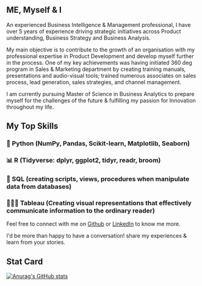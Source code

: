 ## ME, Myself & I

An experienced Business Intelligence & Management professional, I have over 5 years of experience driving strategic initiatives across Product understanding, Business Strategy and Business Analysis.

My main objective is to contribute to the growth of an organisation with my professional expertise in Product Development and develop myself further in the process. One of my key achievements was having initiated 360 deg program in Sales & Marketing department by creating training manuals, presentations and audio-visual tools; trained numerous associates on sales process, lead generation, sales strategies, and channel management.

I am currently pursuing Master of Science in Business Analytics to prepare myself for the challenges of the future & fulfilling my passion for Innovation throughout my life.

## My Top Skills

### 🐍 Python  (NumPy, Pandas, Scikit-learn, Matplotlib, Seaborn)

### 📊   R       (Tidyverse: dplyr, ggplot2, tidyr, readr, broom)

### 🤖   SQL   (creating scripts, views, procedures when manipulate data from databases)

### 👨🏻‍💻 Tableau (Creating visual representations that effectively communicate information to the ordinary reader)

Feel free to connect with me on [Github](https://github.com/tusharpant93) or [LinkedIn](https://www.linkedin.com/in/tushar-pant/) to know me more.

I'd be more than happy to have a conversation! share my experiences & learn from your stories.


## Stat Card

[![Anurag's GitHub stats](https://github-readme-stats.vercel.app/api?username=tusharpant93)](https://github.com/anuraghazra/github-readme-stats)
